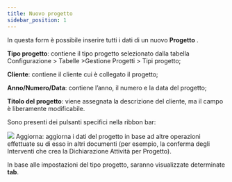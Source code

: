 ```yaml
---
title: Nuovo progetto
sidebar_position: 1
---
```


In questa form è possibile inserire tutti i dati di un nuovo **Progetto** . 

**Tipo progetto**: contiene il tipo progetto selezionato dalla tabella Configurazione > Tabelle >Gestione Progetti > Tipi progetto;

**Cliente**: contiene il cliente cui è collegato il progetto;

**Anno/Numero/Data**: contiene l’anno, il numero e la data del progetto;

**Titolo del progetto**: viene assegnata la descrizione del cliente, ma il campo è liberamente modificabile.

Sono presenti dei pulsanti specifici nella ribbon bar:

![](/img/neutral/common/update-project.png) Aggiorna: aggiorna i dati del progetto in base ad altre operazioni effettuate su di esso in altri documenti (per esempio, la conferma degli Interventi che crea la Dichiarazione Attività per Progetto).


In base alle impostazioni del tipo progetto, saranno visualizzate determinate **tab**.


